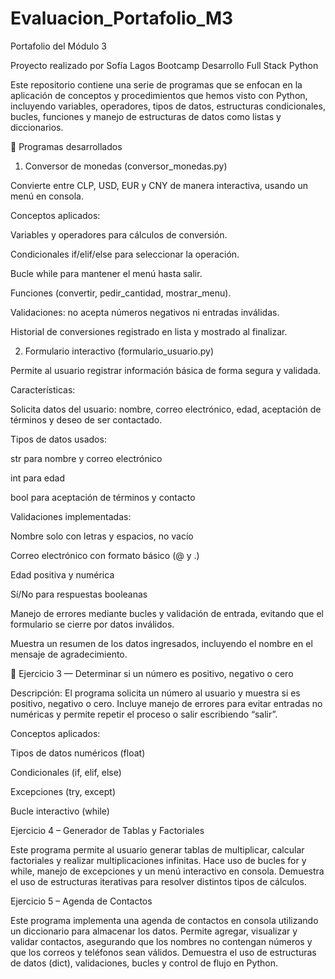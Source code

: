 # Evaluacion_Portafolio_M3

Portafolio del Módulo 3

Proyecto realizado por Sofía Lagos
Bootcamp Desarrollo Full Stack Python

Este repositorio contiene una serie de programas que se enfocan en la aplicación de conceptos y procedimientos que hemos visto con Python, incluyendo variables, operadores, tipos de datos, estructuras condicionales, bucles, funciones y manejo de estructuras de datos como listas y diccionarios.

🧩 Programas desarrollados
1. Conversor de monedas (conversor_monedas.py)

Convierte entre CLP, USD, EUR y CNY de manera interactiva, usando un menú en consola.

Conceptos aplicados:

Variables y operadores para cálculos de conversión.

Condicionales if/elif/else para seleccionar la operación.

Bucle while para mantener el menú hasta salir.

Funciones (convertir, pedir_cantidad, mostrar_menu).

Validaciones: no acepta números negativos ni entradas inválidas.

Historial de conversiones registrado en lista y mostrado al finalizar.

2. Formulario interactivo (formulario_usuario.py)

Permite al usuario registrar información básica de forma segura y validada.

Características:

Solicita datos del usuario: nombre, correo electrónico, edad, aceptación de términos y deseo de ser contactado.

Tipos de datos usados:

str para nombre y correo electrónico

int para edad

bool para aceptación de términos y contacto

Validaciones implementadas:

Nombre solo con letras y espacios, no vacío

Correo electrónico con formato básico (@ y .)

Edad positiva y numérica

Sí/No para respuestas booleanas

Manejo de errores mediante bucles y validación de entrada, evitando que el formulario se cierre por datos inválidos.

Muestra un resumen de los datos ingresados, incluyendo el nombre en el mensaje de agradecimiento.

🧮 Ejercicio 3 — Determinar si un número es positivo, negativo o cero

Descripción:
El programa solicita un número al usuario y muestra si es positivo, negativo o cero.
Incluye manejo de errores para evitar entradas no numéricas y permite repetir el proceso o salir escribiendo “salir”.

Conceptos aplicados:

Tipos de datos numéricos (float)

Condicionales (if, elif, else)

Excepciones (try, except)

Bucle interactivo (while)

Ejercicio 4 – Generador de Tablas y Factoriales

Este programa permite al usuario generar tablas de multiplicar, calcular factoriales y realizar multiplicaciones infinitas.
Hace uso de bucles for y while, manejo de excepciones y un menú interactivo en consola.
Demuestra el uso de estructuras iterativas para resolver distintos tipos de cálculos.

Ejercicio 5 – Agenda de Contactos

Este programa implementa una agenda de contactos en consola utilizando un diccionario para almacenar los datos.
Permite agregar, visualizar y validar contactos, asegurando que los nombres no contengan números y que los correos y teléfonos sean válidos.
Demuestra el uso de estructuras de datos (dict), validaciones, bucles y control de flujo en Python.